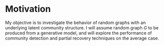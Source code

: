 # Motivation

My objective is to investigate the behavior of random graphs with an underlying latent community structure. I will assume random graph $G$ to be produced from a generative model, and will explore the performance of community detection and partial recovery techniques on the average case. 
